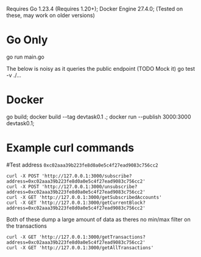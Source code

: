 Requires Go 1.23.4 (Requires 1.20+); Docker Engine 27.4.0; (Tested on these, may work on older versions)

# Go Only
go run main.go

The below is noisy as it queries the public endpoint (TODO Mock it)
go test -v ./...

# Docker
go build; docker build --tag devtask0.1 .; docker run --publish 3000:3000 devtask0.1;

# Example curl commands
#Test address `0xc02aaa39b223fe8d0a0e5c4f27ead9083c756cc2`
```
curl -X POST 'http://127.0.0.1:3000/subscribe?address=0xc02aaa39b223fe8d0a0e5c4f27ead9083c756cc2'
curl -X POST 'http://127.0.0.1:3000/unsubscribe?address=0xc02aaa39b223fe8d0a0e5c4f27ead9083c756cc2'
curl -X GET 'http://127.0.0.1:3000/getSubscribedAccounts'
curl -X GET 'http://127.0.0.1:3000/getCurrentBlock?address=0xc02aaa39b223fe8d0a0e5c4f27ead9083c756cc2'
```
Both of these dump a large amount of data as theres no min/max filter on the transactions
```
curl -X GET 'http://127.0.0.1:3000/getTransactions?address=0xc02aaa39b223fe8d0a0e5c4f27ead9083c756cc2'
curl -X GET 'http://127.0.0.1:3000/getAllTransactions'
```